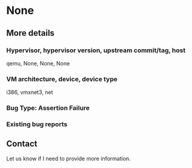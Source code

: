 # None

## More details

### Hypervisor, hypervisor version, upstream commit/tag, host
qemu, None, None, None

### VM architecture, device, device type
i386, vmxnet3, net

### Bug Type: Assertion Failure

### Existing bug reports

## Contact

Let us know if I need to provide more information.

